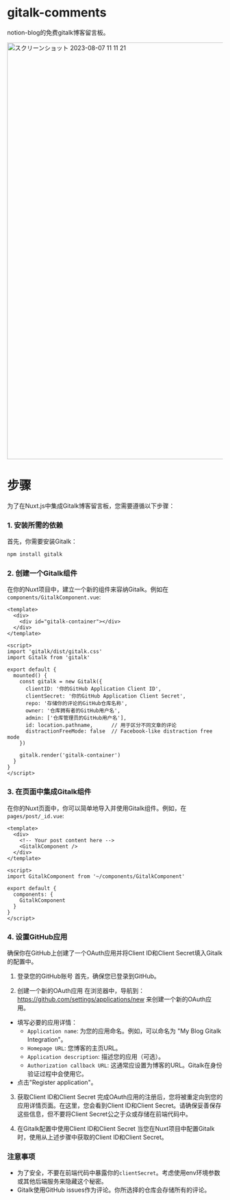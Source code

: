 # gitalk-comments
notion-blog的免费gitalk博客留言板。

<img width="973" alt="スクリーンショット 2023-08-07 11 11 21" src="https://github.com/mooncat126/gitalk-comments/assets/112956463/943d8a74-5959-4fbf-944f-84047a6f6264">

# 步骤
为了在Nuxt.js中集成Gitalk博客留言板，您需要遵循以下步骤：

### 1. 安装所需的依赖

首先，你需要安装Gitalk：

```bash
npm install gitalk
```

### 2. 创建一个Gitalk组件

在你的Nuxt项目中，建立一个新的组件来容纳Gitalk。例如在 `components/GitalkComponent.vue`:

```vue
<template>
  <div>
    <div id="gitalk-container"></div>
  </div>
</template>

<script>
import 'gitalk/dist/gitalk.css'
import Gitalk from 'gitalk'

export default {
  mounted() {
    const gitalk = new Gitalk({
      clientID: '你的GitHub Application Client ID',
      clientSecret: '你的GitHub Application Client Secret',
      repo: '存储你的评论的GitHub仓库名称',
      owner: '仓库拥有者的GitHub用户名',
      admin: ['仓库管理员的GitHub用户名'],
      id: location.pathname,      // 用于区分不同文章的评论
      distractionFreeMode: false  // Facebook-like distraction free mode
    })
    
    gitalk.render('gitalk-container')
  }
}
</script>
```

### 3. 在页面中集成Gitalk组件

在你的Nuxt页面中，你可以简单地导入并使用Gitalk组件。例如，在 `pages/post/_id.vue`:

```vue
<template>
  <div>
    <!-- Your post content here -->
    <GitalkComponent />
  </div>
</template>

<script>
import GitalkComponent from '~/components/GitalkComponent'

export default {
  components: {
    GitalkComponent
  }
}
</script>
```

### 4. 设置GitHub应用

确保你在GitHub上创建了一个OAuth应用并将Client ID和Client Secret填入Gitalk的配置中。

1. 登录您的GitHub账号
首先，确保您已登录到GitHub。

2. 创建一个新的OAuth应用
在浏览器中，导航到：https://github.com/settings/applications/new 来创建一个新的OAuth应用。

  - 填写必要的应用详情：
    - `Application name`: 为您的应用命名。例如，可以命名为 "My Blog Gitalk Integration"。
    - `Homepage URL`: 您博客的主页URL。
    - `Application description`: 描述您的应用（可选）。
    - `Authorization callback URL`: 这通常应设置为博客的URL。Gitalk在身份验证过程中会使用它。
  - 点击"Register application"。


3. 获取Client ID和Client Secret
完成OAuth应用的注册后，您将被重定向到您的应用详情页面。在这里，您会看到Client ID和Client Secret。请确保妥善保存这些信息，但不要将Client Secret公之于众或存储在前端代码中。

4. 在Gitalk配置中使用Client ID和Client Secret
当您在Nuxt项目中配置Gitalk时，使用从上述步骤中获取的Client ID和Client Secret。

### 注意事项

- 为了安全，不要在前端代码中暴露你的`clientSecret`。考虑使用env环境参数或其他后端服务来隐藏这个秘密。
- Gitalk使用GitHub issues作为评论。你所选择的仓库会存储所有的评论。
